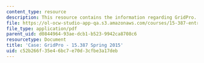 ```yaml
---
content_type: resource
description: This resource contains the information regarding GridPro.
file: https://ol-ocw-studio-app-qa.s3.amazonaws.com/courses/15-387-entrepreneurial-sales-spring-2015/c52b266f35e46bc7e70d3cfbe3a17deb_MIT15_387S15_Grid_Pro.pdf
file_type: application/pdf
parent_uid: d0844964-93ae-dcb1-b523-9942ca8708c6
resourcetype: Document
title: 'Case: GridPro - 15.387 Spring 2015'
uid: c52b266f-35e4-6bc7-e70d-3cfbe3a17deb
---
```

